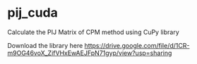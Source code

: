 # pij_cuda
Calculate the PIJ Matrix of CPM method using CuPy library

Download the library here
https://drive.google.com/file/d/1CR-m9OG46voX_ZifVHxEwAEJFpN71gyp/view?usp=sharing
